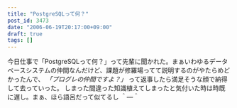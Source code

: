 ```yaml
---
title: "PostgreSQLって何？"
post_id: 3473
date: "2006-06-19T20:17:00+09:00"
draft: true
tags: []
---
```



今日仕事で「PostgreSQLって何？」って先輩に聞かれた。まぁいわゆるデータベースシステムの仲間なんだけど、課題が修羅場ってて説明するのがやたらめどかったんで、 _「プログレの仲間ですよ？」_ って返事したら満足そうな顔で納得して去っていった。 しまった間違った知識植えてしまったと気付いた時は時既に遅し。まぁ、ほら語呂だって似てるし ＾―＾
